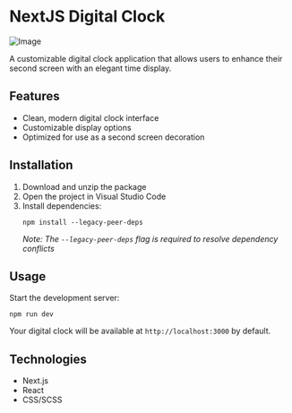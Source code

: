 # NextJS Digital Clock 
![Image](https://github.com/user-attachments/assets/d237e71f-e488-4a14-9204-718512fbae64)

A customizable digital clock application that allows users to enhance their second screen with an elegant time display.

## Features

- Clean, modern digital clock interface
- Customizable display options
- Optimized for use as a second screen decoration

## Installation

1. Download and unzip the package
2. Open the project in Visual Studio Code
3. Install dependencies:
   ```
   npm install --legacy-peer-deps
   ```
   *Note: The `--legacy-peer-deps` flag is required to resolve dependency conflicts*

## Usage

Start the development server:
```
npm run dev
```

Your digital clock will be available at `http://localhost:3000` by default.
## Technologies

- Next.js
- React
- CSS/SCSS
